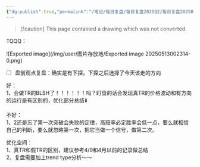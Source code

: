 ```yaml
---
{"dg-publish":true,"permalink":"/笔记/每日复盘/每日复盘2025Q2/每日复盘202504/富途截图存档/20250411，+7.03-0.18=6.85/"}
---
```


> [!caution] This page contained a drawing which was not converted.   

TQQQ：

![Exported image](/img/user/图片存放地/Exported image 20250513002314-0.png)  

- [ ] 盘前观点复盘：确实是有下探。下探之后选择了今天该走的方向
 
好：  
1、会做TR的BLSH了！！！！！！吗？盯盘的话会发现真TR的价格波动和有方向的运行是有区别的，优化部分总结⬇️
 
不好：  
1、2还是忘了第一次突破会失败的定律，高赔率必定胜率会低一点，要么就相信自己的判断，要么就忽略第一次，把它当做一个信号，做第二次。
 
优化空间：  
1、真TR和假TR的区别，建议参考4/9和4月以前的记录做总结  
2、复盘需要加上trend type分析～～